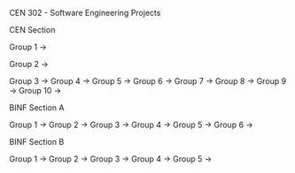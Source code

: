 CEN 302 - Software Engineering Projects

CEN Section

<p>Group 1 ->
<p>Group 2 -></p>
Group 3 ->
Group 4 ->
Group 5 ->
Group 6 ->
Group 7 ->
Group 8 ->
Group 9 ->
Group 10 ->

BINF Section A

Group 1 ->
Group 2 ->
Group 3 ->
Group 4 ->
Group 5 ->
Group 6 ->

BINF Section B

Group 1 ->
Group 2 ->
Group 3 ->
Group 4 ->
Group 5 ->
